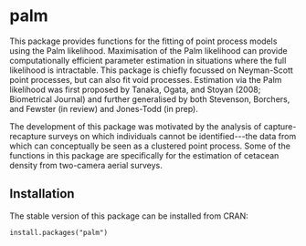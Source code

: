 # palm

This package provides functions for the fitting of point process models using the Palm likelihood. Maximisation of the Palm likelihood can provide computationally efficient parameter estimation in situations where the full likelihood is intractable. This package is chiefly focussed on Neyman-Scott point processes, but can also fit void processes. Estimation via the Palm likelihood was first proposed by Tanaka, Ogata, and Stoyan (2008; Biometrical Journal) and further generalised by both Stevenson, Borchers, and Fewster (in review) and Jones-Todd (in prep).

The development of this package was motivated by the analysis of capture-recapture surveys on which individuals cannot be identified---the data from which can conceptually be seen as a clustered point process. Some of the functions in this package are specifically for the estimation of cetacean density from two-camera aerial surveys.

## Installation

The stable version of this package can be installed from CRAN:

```
install.packages("palm")
```

